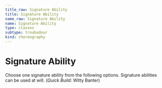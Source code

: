 ```yaml
---
title_raw: Signature Ability
title: Signature Ability
name_raw: Signature Ability
name: Signature Ability
type: classes
subtype: troubadour
kind: choreography
---
```


# Signature Ability

Choose one signature ability from the following options. Signature abilities can be used at will. (*Quick Build:* Witty Banter)
